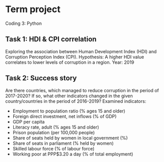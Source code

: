 # Term project
Coding 3: Python 

## Task 1: HDI & CPI correlation
Exploring the association between Human Development Index (HDI) and Corruption Perception Index (CPI). 
Hypothesis: A higher HDI value correlates to lower levels of corruption in a region.
Year: 2019

## Task 2: Success story
Are there countries, which managed to reduce corruption in the period of 2017-2020? If so, what other indicators changed in the given country/countries in the period of 2016-2019? 
Examined indicators: 
- Employment to population ratio (% ages 15 and older)
- Foreign direct investment, net inflows (% of GDP)
- GDP per capita
- Literacy rate, adult (% ages 15 and older)
- Prison population (per 100,000 people)
- Share of seats held by women in local government (%)
- Share of seats in parliament (% held by women)
- Skilled labour force (% of labour force)
- Working poor at PPP$3.20 a day (% of total employment)
